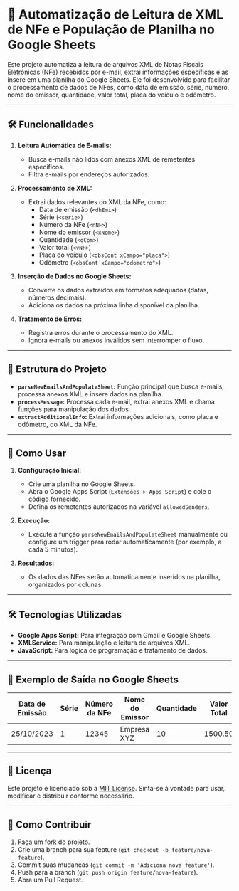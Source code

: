 # 🚚 **Automatização de Leitura de XML de NFe e População de Planilha no Google Sheets**

Este projeto automatiza a leitura de arquivos XML de Notas Fiscais Eletrônicas (NFe) recebidos por e-mail, extrai informações específicas e as insere em uma planilha do Google Sheets. Ele foi desenvolvido para facilitar o processamento de dados de NFes, como data de emissão, série, número, nome do emissor, quantidade, valor total, placa do veículo e odômetro.

---

## 🛠️ **Funcionalidades**

1. **Leitura Automática de E-mails:**
   - Busca e-mails não lidos com anexos XML de remetentes específicos.
   - Filtra e-mails por endereços autorizados.

2. **Processamento de XML:**
   - Extrai dados relevantes do XML da NFe, como:
     - Data de emissão (`<dhEmi>`)
     - Série (`<serie>`)
     - Número da NFe (`<nNF>`)
     - Nome do emissor (`<xNome>`)
     - Quantidade (`<qCom>`)
     - Valor total (`<vNF>`)
     - Placa do veículo (`<obsCont xCampo="placa">`)
     - Odômetro (`<obsCont xCampo="odometro">`)

3. **Inserção de Dados no Google Sheets:**
   - Converte os dados extraídos em formatos adequados (datas, números decimais).
   - Adiciona os dados na próxima linha disponível da planilha.

4. **Tratamento de Erros:**
   - Registra erros durante o processamento do XML.
   - Ignora e-mails ou anexos inválidos sem interromper o fluxo.

---

## 📂 **Estrutura do Projeto**

- **`parseNewEmailsAndPopulateSheet`:** Função principal que busca e-mails, processa anexos XML e insere dados na planilha.
- **`processMessage`:** Processa cada e-mail, extrai anexos XML e chama funções para manipulação dos dados.
- **`extractAdditionalInfo`:** Extrai informações adicionais, como placa e odômetro, do XML da NFe.

---

## 🚀 **Como Usar**

1. **Configuração Inicial:**
   - Crie uma planilha no Google Sheets.
   - Abra o Google Apps Script (`Extensões > Apps Script`) e cole o código fornecido.
   - Defina os remetentes autorizados na variável `allowedSenders`.

2. **Execução:**
   - Execute a função `parseNewEmailsAndPopulateSheet` manualmente ou configure um trigger para rodar automaticamente (por exemplo, a cada 5 minutos).

3. **Resultados:**
   - Os dados das NFes serão automaticamente inseridos na planilha, organizados por colunas.

---

## 🛠️ **Tecnologias Utilizadas**

- **Google Apps Script:** Para integração com Gmail e Google Sheets.
- **XMLService:** Para manipulação e leitura de arquivos XML.
- **JavaScript:** Para lógica de programação e tratamento de dados.

---

## 📝 **Exemplo de Saída no Google Sheets**

| Data de Emissão | Série | Número da NFe | Nome do Emissor | Quantidade | Valor Total | Placa   | Odômetro |
|-----------------|-------|---------------|-----------------|------------|-------------|---------|----------|
| 25/10/2023      | 1     | 12345         | Empresa XYZ     | 10         | 1500.50     | RBI9C44 | 32837    |

---

## 📄 **Licença**

Este projeto é licenciado sob a [MIT License](LICENSE). Sinta-se à vontade para usar, modificar e distribuir conforme necessário.

---

## 🙋 **Como Contribuir**

1. Faça um fork do projeto.
2. Crie uma branch para sua feature (`git checkout -b feature/nova-feature`).
3. Commit suas mudanças (`git commit -m 'Adiciona nova feature'`).
4. Push para a branch (`git push origin feature/nova-feature`).
5. Abra um Pull Request.
